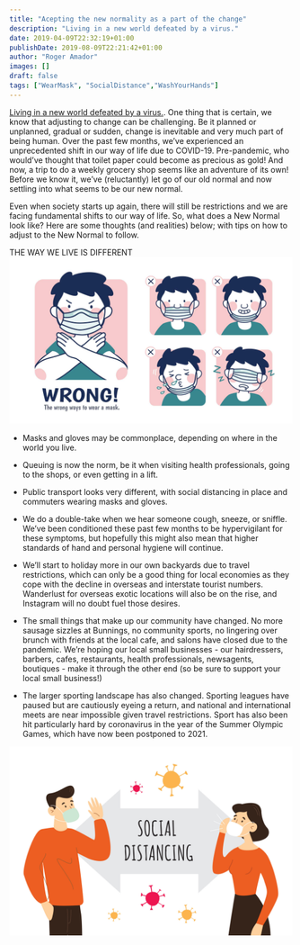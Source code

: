 ```yaml
---
title: "Acepting the new normality as a part of the change"
description: "Living in a new world defeated by a virus."
date: 2019-04-09T22:32:19+01:00
publishDate: 2019-08-09T22:21:42+01:00
author: "Roger Amador"
images: []
draft: false
tags: ["WearMask", "SocialDistance","WashYourHands"]
---
```


[Living in a new world defeated by a virus.](#). One thing that is certain, we know that adjusting to change can be challenging. Be it planned or unplanned, gradual or sudden, change is inevitable and very much part of being human. Over the past few months, we’ve experienced an unprecedented shift in our way of life due to COVID-19. Pre-pandemic, who would’ve thought that toilet paper could become as precious as gold! And now, a trip to do a weekly grocery shop seems like an adventure of its own! Before we know it, we’ve (reluctantly) let go of our old normal and now settling into what seems to be our new normal. 

Even when society starts up again, there will still be restrictions and we are facing fundamental shifts to our way of life. So, what does a New Normal look like? Here are some thoughts (and realities) below; with tips on how to adjust to the New Normal to follow.

 

THE WAY WE LIVE IS DIFFERENT
![mask.](./images/mask.jpg)

- Masks and gloves may be commonplace, depending on where in the world you live.

- Queuing is now the norm, be it when visiting health professionals, going to the shops, or even getting in a lift.

- Public transport looks very different, with social distancing in place and commuters wearing  masks and gloves.

- We do a double-take when we hear someone cough, sneeze, or sniffle. We’ve been conditioned these past few months to be hypervigilant for these symptoms, but hopefully this might also mean that higher standards of hand and personal hygiene will continue.

- We’ll start to holiday more in our own backyards due to travel restrictions, which can only be a good thing for local economies as they cope with the decline in overseas and interstate tourist numbers. Wanderlust for overseas exotic locations will also be on the rise, and Instagram will no doubt fuel those desires.

- The small things that make up our community have changed. No more sausage sizzles at Bunnings, no community sports, no lingering over brunch with friends at the local cafe, and  salons have closed due to the pandemic. We’re hoping our local small businesses - our hairdressers, barbers, cafes, restaurants, health professionals, newsagents, boutiques - make it through the other end (so be sure to support your local small business!)

- The larger sporting landscape has also changed. Sporting leagues have paused but are cautiously eyeing a return, and national and international meets are near impossible given travel restrictions. Sport has also been hit particularly hard by coronavirus in the year of the Summer Olympic Games, which have now been postponed to 2021.


![distance.](./images/distance.jpg)
